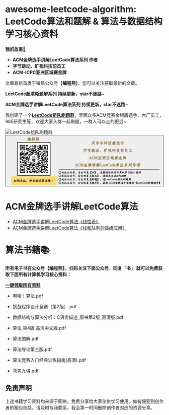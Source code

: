 # awesome-leetcode-algorithm: LeetCode算法和题解 & 算法与数据结构学习核心资料

[**我的故事💖**](https://mp.weixin.qq.com/s/goJ_kJ9jKAksFZfeNb51-w)

- **ACM金牌选手讲解LeetCode算法系列 作者**
- **字节跳动、旷视科技前员工**
- **ACM-ICPC亚洲区域赛金牌**



文章最新首发于微信公众号【**编程熊**】，您可以关注获取最新的文章。

**LeetCode超清晰题解系列 持续更新，star不迷路~**

**ACM金牌选手讲解LeetCode算法系列 持续更新，star不迷路~**


我创建了一个[**LeetCode组队刷题群**](https://mp.weixin.qq.com/s/TsTcCDboXwnTnUeIW3Zg9Q)，里面众多ACM竞赛金银牌选手、大厂员工，985研究生等，欢迎大家入群一起刷题，一群人可以走的更远~

<img width="276" alt="LeetCode组队刷题群" src="https://user-images.githubusercontent.com/87517460/128285841-c7a2ba8c-7ff9-4933-a8bd-e8883912aefd.jpeg">


<img width="676" alt="二维码" src="https://github.com/hicodebear/images/blob/main/%E6%AD%A3%E8%A7%86%E5%9B%BE.png">

# ACM金牌选手讲解LeetCode算法

- [ACM金牌选手讲解LeetCode算法《线性表》](https://mp.weixin.qq.com/s/qwaYOFIksFVqZtA_nisl6g)
- [ACM金牌选手讲解LeetCode算法《栈和队列的高级应用》](https://mp.weixin.qq.com/s/I3DQOUmABmWav4nrAiI3Fg)


# 算法书籍📚

**所有电子书在公众号【编程熊】，扫码关注下面公众号，回复「书」 就可以免费获取下面所有计算机学习核心资料：**

[**一键领取所有资料**](https://mp.weixin.qq.com/s/AgoVT6LkHojzG6ixbWgGJw)

- 啊哈！算法.pdf

- 挑战程序设计竞赛（第2版）.pdf

- 数据结构与算法分析：C语言描述_原书第2版_高清版.pdf

- 算法 第4版 高清中文版.pdf

- 算法图解.pdf

- 算法导论第三版.pdf

- 算法竞赛入门经典训练指南(高清).pdf

- 背包九讲.pdf


## 免责声明
上述书籍学习资料均来源于网络，免费分享给大家仅供学习使用。如有侵犯到创作者的相应权益，请及时与我联系，我会第一时间删除创作者对应的资源分享。
